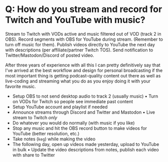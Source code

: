 #  Q: How do you stream and record for Twitch and YouTube with music?

Stream to Twitch with VODs active and music filtered out of VOD (track 2 in OBS). Record segments with OBS for YouTube during stream. (Remember to turn off music for them). Publish videos directly to YouTube the next day with descriptions (per affiliate/partner Twitch TOS). Send notification to Twitter/Mastodon/Discord of posted video.

After three years of experience with all this I can pretty definitively say that I've arrived at the best workflow and design for personal broadcasting if the most important thing is getting podcast-quality content out there as well as live-coding and streaming what you do as you enjoy doing it with your favorite music.

* Setup OBS to not send desktop audio to track 2 (usually music)
• Turn on VODs for Twitch so people see immediate past content
* Setup YouTube account and playlist if needed
* Announce streams through Discord and Twitter and Mastodon
• Live stream to Twitch *only*
* Do whatever you would do normally (with music if you like)
* Stop any music and hit the OBS record button to make videos for YouTube (better resolution, etc.)
* Take notes (`keg`) while making the video
* The following day, open up videos made yesterday, upload to YouTube in bulk
• Update the video descriptions from notes, publish each video with share to Twitter

